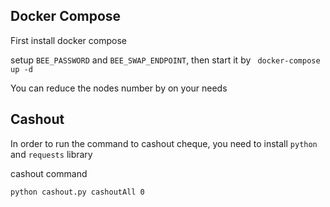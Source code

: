 ## Docker Compose 
First install docker compose 

setup `BEE_PASSWORD` and `BEE_SWAP_ENDPOINT`, then start it by
``` docker-compose up -d```

You can reduce the nodes number by on your needs

## Cashout
In order to run the command to cashout cheque, you need to install `python` and `requests` library


cashout command

```python cashout.py cashoutAll 0```


